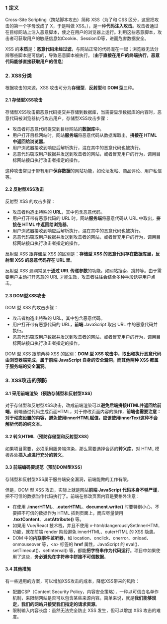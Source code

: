 ### 1 定义
Cross-Site Scripting（跨站脚本攻击）简称 XSS（为了和 CSS 区分，这里把攻击的第一个字母改成了 X，于是叫做 XSS。），是一种**代码注入攻击**。攻击者通过在目标网站上注入恶意脚本，使之在用户的浏览器上运行。利用这些恶意脚本，攻击者可获取用户的敏感信息如Cookie、SessionID等，进而危害数据安全。

XSS 的**本质**是：**恶意代码未经过滤**，与网站正常的代码混在一起；浏览器无法分辨哪些脚本是可信的，导致恶意脚本被执行。（**由于直接在用户的终端执行，恶意代码能够直接获取用户的信息**）

### 2. XSS分类
根据攻击的来源，XSS 攻击可分为**存储型**、**反射型**和 **DOM 型**三种。

#### 2.1 存储型XSS攻击
存储型XSS攻击把恶意代码提交并存储到数据库，当需要显示数据库的内容时，恶意代码被浏览器执行攻击用户，存储型XSS攻击步骤：

- 攻击者将恶意代码提交到目标网站的**数据库**中。
- 用户打开目标网站时，网站**服务端**将恶意代码从数据库取出，**拼接在 HTML 中返回给浏览器**。
- 用户浏览器接收到响应后解析执行，混在其中的恶意代码也被执行。
- 恶意代码窃取用户数据并发送到攻击者的网站，或者冒充用户的行为，调用目标网站接口执行攻击者指定的操作。

这种攻击常见于带有用户**保存数据**的网站功能，如论坛发帖、商品评论、用户私信等。

#### 2.2 反射型XSS攻击
反射型 XSS 的攻击步骤：

- 攻击者构造出特殊的 **URL**，其中包含恶意代码。
- 用户打开带有恶意代码的 URL 时，网站**服务端**将恶意代码从 URL 中取出，**拼接在 HTML 中返回给浏览器**。
- 用户浏览器接收到响应后解析执行，混在其中的恶意代码也被执行。
- 恶意代码窃取用户数据并发送到攻击者的网站，或者冒充用户的行为，调用目标网站接口执行攻击者指定的操作。

反射型 XSS 跟存储型 XSS 的区别是：**存储型 XSS 的恶意代码存在数据库里，反射型 XSS 的恶意代码存在 URL 里**。

反射型 XSS 漏洞常见于**通过 URL 传递参数**的功能，如网站搜索、跳转等。由于需要用户主动打开恶意的 URL 才能生效，攻击者往往会结合多种手段诱导用户点击。

#### 2.3 DOM型XSS攻击
DOM 型 XSS 的攻击步骤：

- 攻击者构造出特殊的 URL，其中包含恶意代码。
- 用户打开带有恶意代码的 URL，**前端** JavaScript 取出 URL 中的恶意代码并执行。
- 恶意代码窃取用户数据并发送到攻击者的网站，或者冒充用户的行为，调用目标网站接口执行攻击者指定的操作。

DOM 型 XSS 跟前两种 XSS 的区别：**DOM 型 XSS 攻击中，取出和执行恶意代码由浏览器端完成，属于前端 JavaScript 自身的安全漏洞，而其他两种 XSS 都属于服务端的安全漏洞**。

### 3. XSS攻击的预防

#### 3.1 采用前端渲染（预防存储型和反射型XSS）
对于存储型和反射型XSS攻击，改成前端渲染可以**避免后端拼接HTML并返回给前端**，前端通过代码生成页面HTML，对于修改页面内容的操作，**前端也需要注意：对于动态设置的内容，避免使用innerHTML赋值，应该使用innerText这种不会解析代码的纯文本**。

#### 3.2 转义HTML（预防存储型和反射型XSS）
如果项目需要，必须采用服务端渲染，那么需要选择合适的**转义库**，对 HTML 模板各处**插入点进行充分的转义**。

#### 3.3 前端编码要规范（预防DOM型XSS）
存储型和反射型XSS属于服务端安全漏洞，前端能做的工作有限。

但是，DOM 型 XSS 攻击，实际上就是网站**前端 JavaScript 代码本身不够严谨**，把不可信的数据当作代码执行了。前端在修改页面内容是要格外注意：
- 在使用 **.innerHTML**、**.outerHTML**、**document.write()** 时要特别小心，不要把不可信的数据作为 HTML 插到页面上，而应尽量使用 **.textContent**、**.setAttribute()** 等。
- 如果用 Vue/React 技术栈，并且不使用 v-html/dangerouslySetInnerHTML 功能，就在前端 render 阶段避免 innerHTML、outerHTML 的 XSS 隐患。
- DOM 中的**内联事件监听器**，如 location、onclick、onerror、onload、onmouseover 等，\<a> 标签的 **href** 属性，JavaScript 的 eval()、setTimeout()、setInterval() 等，都能**把字符串作为代码运行**。项目中如果使用了这些，**务必避免在字符串中拼接不可信数据**。

#### 3.4 其他措施
有一些通用的方案，可以增加XSS攻击的成本，降低XSS带来的风险：
- 配置CSP（Content Security Policy，内容安全策略），一种以可信白名单作机制，来限制网站是否可以包含某些来源内容。简单来说，就是**我们能够规定，我们的网站只接受我们指定的请求资源**。
- 限制输入内容长度：虽然无法完全防止 XSS 发生，但可以增加 XSS 攻击的难度。



